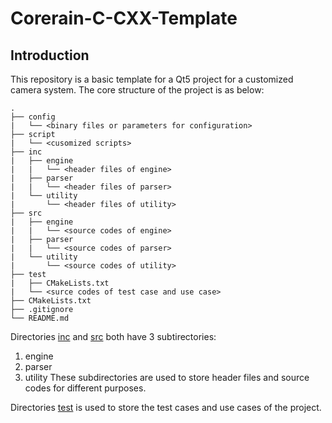# Corerain-C-CXX-Template

## Introduction

This repository is a basic template for a Qt5 project for a customized camera system. The core structure of the project is as below:

```
.
├── config
|   └── <binary files or parameters for configuration>
├── script
|   └── <cusomized scripts>
├── inc
|   ├── engine
|   |   └── <header files of engine>
|   ├── parser
|   |   └── <header files of parser>
|   └── utility
|       └── <header files of utility>
├── src
|   ├── engine
|   |   └── <source codes of engine>
|   ├── parser
|   |   └── <source codes of parser>
|   └── utility
|       └── <source codes of utility>
├── test
|   ├── CMakeLists.txt
|   └── <surce codes of test case and use case>
├── CMakeLists.txt
├── .gitignore
└── README.md
```
Directories [inc](./inc) and [src](./src) both have 3 subtirectories:
1. engine
2. parser
3. utility
These subdirectories are used to store header files and source codes for different purposes.

Directories [test](./test) is used to store the test cases and use cases of the project.
